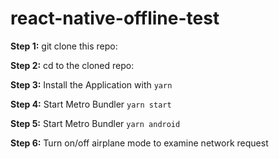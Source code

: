 # react-native-offline-test

**Step 1:** git clone this repo:

**Step 2:** cd to the cloned repo:

**Step 3:** Install the Application with `yarn`

**Step 4:** Start Metro Bundler `yarn start`

**Step 5:** Start Metro Bundler `yarn android`

**Step 6:** Turn on/off airplane mode to examine network request
